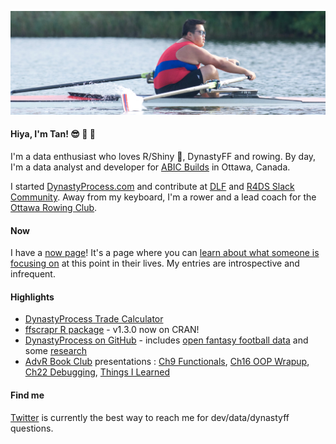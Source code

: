 ![Tan rowing](https://github.com/tanho63/tanho63/blob/tanho63-patch-1/cover.png?raw=true)

#### Hiya, I'm Tan! :sunglasses: :football: :rowboat: 

I'm a data enthusiast who loves R/Shiny :star_struck:, DynastyFF and rowing. By day, I'm a data analyst and developer for [ABIC Builds](https://abicbuilds.com) in Ottawa, Canada. 

I started [DynastyProcess.com](https://dynastyprocess.com) and contribute at [DLF](https://dynastyleaguefootball.com/tools) and [R4DS Slack Community](https://rfordatasci.com/join). Away from my keyboard, I'm a rower and a lead coach for the [Ottawa Rowing Club](https://ottawarowingclub.com).

#### Now
I have a [now page](https://tanho.ca/now)! It's a page where you can [learn about what someone is focusing on](https://nownownow.com/about) at this point in their lives. My entries are introspective and infrequent. 

#### Highlights
- [DynastyProcess Trade Calculator](https://apps.dynastyprocess.com/calc)
- [ffscrapr R package](https://github.com/DynastyProcess/ffscrapr) - v1.3.0 now on CRAN!
- [DynastyProcess on GitHub](https://github.com/DynastyProcess) - includes [open fantasy football data](https://github.com/DynastyProcess/data) and some [research](https://github.com/DynastyProcess/research)
- [AdvR Book Club](https://github.com/r4ds/bookclub-advanced_r) presentations : [Ch9 Functionals](https://youtu.be/o0a6aJ4kCkU), [Ch16 OOP Wrapup](https://www.youtube.com/watch?v=W1uc8HbyZvI), [Ch22 Debugging](https://www.youtube.com/watch?v=ROMefwMuqXU), [Things I Learned](https://r4ds.github.io/bookclub-Advanced_R/Presentations/Week25/Cohort1/Tan-TIL.html)

#### Find me
[Twitter](https://twitter.com/@_TanHo) is currently the best way to reach me for dev/data/dynastyff questions. 
